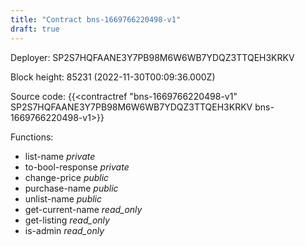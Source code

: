 ```yaml
---
title: "Contract bns-1669766220498-v1"
draft: true
---
```

Deployer: SP2S7HQFAANE3Y7PB98M6W6WB7YDQZ3TTQEH3KRKV


 



Block height: 85231 (2022-11-30T00:09:36.000Z)

Source code: {{<contractref "bns-1669766220498-v1" SP2S7HQFAANE3Y7PB98M6W6WB7YDQZ3TTQEH3KRKV bns-1669766220498-v1>}}

Functions:

* list-name _private_
* to-bool-response _private_
* change-price _public_
* purchase-name _public_
* unlist-name _public_
* get-current-name _read_only_
* get-listing _read_only_
* is-admin _read_only_
